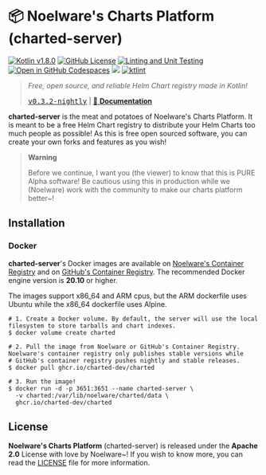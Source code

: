 # 📦 Noelware's Charts Platform (charted-server)

[![Kotlin v1.8.0](https://img.shields.io/badge/kotlin-1.8.0-blue.svg?logo=kotlin)](https://kotlinlang.org)
[![GitHub License](https://img.shields.io/badge/license-Apache%20License%202.0-blue.svg?style=flat)](http://www.apache.org/licenses/LICENSE-2.0)
[![Linting and Unit Testing](https://github.com/charted-dev/charted/actions/workflows/Linting.yaml/badge.svg?branch=main)](https://github.com/charted-dev/charted/actions/workflows/Linting.yaml)
[![Open in GitHub Codespaces](https://github.com/codespaces/badge.svg)](https://github.com/codespaces/new?hide_repo_select=true&ref=main&repo=469212491&machine=standardLinux32gb&devcontainer_path=.devcontainer%2Fdevcontainer.json&location=WestUs2)
![](https://img.shields.io/github/languages/code-size/charted-dev/charted)
[![ktlint](https://img.shields.io/badge/code%20style-%E2%9D%A4-FF4081.svg)](https://ktlint.github.io/)

> _Free, open source, and reliable Helm Chart registry made in Kotlin!_
>
> [<kbd>v0.3.2-nightly</kbd>](https://github.com/charted-dev/charted/releases/0.3.2-nightly) | [:scroll: **Documentation**](#)

**charted-server** is the meat and potatoes of Noelware's Charts Platform. It is meant to be a free Helm Chart registry to distribute your Helm Charts
too much people as possible! As this is free open sourced software, you can create your own forks and features as you wish!

> **Warning**
>
> Before we continue, I want you (the viewer) to know that this is PURE Alpha software! Be cautious using this
> in production while we (Noelware) work with the community to make our charts platform better~!

## Installation

### Docker

**charted-server**'s Docker images are available on [Noelware's Container Registry](https://cr.noelware.cloud) and on [GitHub's Container Registry](https://github.com/orgs/charted-dev/packages). The recommended
Docker engine version is **20.10** or higher.

The images support x86_64 and ARM cpus, but the ARM dockerfile uses Ubuntu while the x86_64 dockerfile uses Alpine.

```shell
# 1. Create a Docker volume. By default, the server will use the local filesystem to store tarballs and chart indexes.
$ docker volume create charted

# 2. Pull the image from Noelware or GitHub's Container Registry. Noelware's container registry only publishes stable versions while
# GitHub's container registry pushes nightly and stable releases.
$ docker pull ghcr.io/charted-dev/charted

# 3. Run the image!
$ docker run -d -p 3651:3651 --name charted-server \
  -v charted:/var/lib/noelware/charted/data \
  ghcr.io/charted-dev/charted
```

## License

**Noelware's Charts Platform** (charted-server) is released under the **Apache 2.0** License with love by Noelware~! If you wish to know more,
you can read the [LICENSE](./LICENSE) file for more information.
